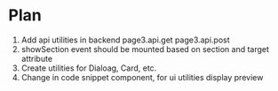 # Plan

1. Add api utilities in backend
    page3.api.get
    page3.api.post
2. showSection event should be mounted based on section and target attribute
3. Create utilities for Dialoag, Card, etc.
4. Change in code snippet component, for ui utilities display preview